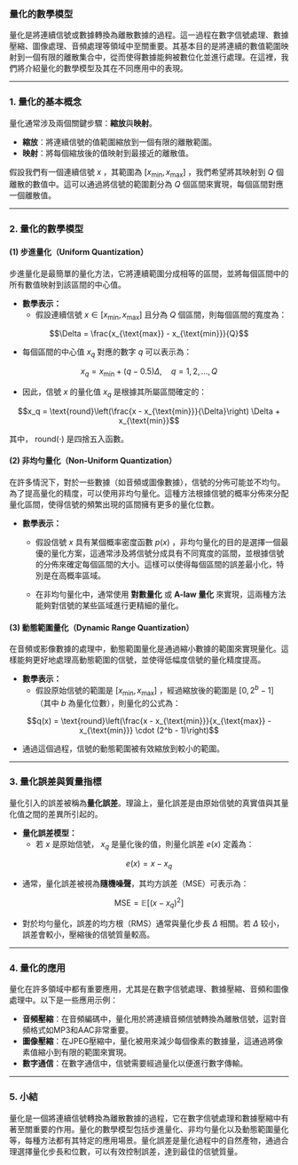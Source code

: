 ### 量化的數學模型

量化是將連續信號或數據轉換為離散數據的過程。這一過程在數字信號處理、數據壓縮、圖像處理、音頻處理等領域中至關重要。其基本目的是將連續的數值範圍映射到一個有限的離散集合中，從而使得數據能夠被數位化並進行處理。在這裡，我們將介紹量化的數學模型及其在不同應用中的表現。

---

### **1. 量化的基本概念**

量化通常涉及兩個關鍵步驟：**縮放**與**映射**。

- **縮放**：將連續信號的值範圍縮放到一個有限的離散範圍。
- **映射**：將每個縮放後的值映射到最接近的離散值。

假設我們有一個連續信號  $`x`$ ，其範圍為  $`[x_{\text{min}}, x_{\text{max}}]`$ ，我們希望將其映射到  $`Q`$  個離散的數值中。這可以通過將信號的範圍劃分為  $`Q`$  個區間來實現，每個區間對應一個離散值。

---

### **2. 量化的數學模型**

#### **(1) 步進量化（Uniform Quantization）**

步進量化是最簡單的量化方法，它將連續範圍分成相等的區間，並將每個區間中的所有數值映射到該區間的中心值。

- **數學表示：**
  - 假設連續信號  $`x \in [x_{\text{min}}, x_{\text{max}}]`$  且分為  $`Q`$  個區間，則每個區間的寬度為：
  
```math
\Delta = \frac{x_{\text{max}} - x_{\text{min}}}{Q}
```

  - 每個區間的中心值  $`x_q`$  對應的數字  $`q`$  可以表示為：
  
```math
x_q = x_{\text{min}} + (q - 0.5) \Delta, \quad q = 1, 2, \dots, Q
```

  - 因此，信號  $`x`$  的量化值  $`x_q`$  是根據其所屬區間確定的：
  
```math
x_q = \text{round}\left(\frac{x - x_{\text{min}}}{\Delta}\right) \Delta + x_{\text{min}}
```

  其中， $`\text{round}(\cdot)`$  是四捨五入函數。

#### **(2) 非均勻量化（Non-Uniform Quantization）**

在許多情況下，對於一些數據（如音頻或圖像數據），信號的分佈可能並不均勻。為了提高量化的精度，可以使用非均勻量化。這種方法根據信號的概率分佈來分配量化區間，使得信號的頻繁出現的區間擁有更多的量化位數。

- **數學表示：**
  - 假設信號  $`x`$  具有某個概率密度函數  $`p(x)`$ ，非均勻量化的目的是選擇一個最優的量化方案，這通常涉及將信號分成具有不同寬度的區間，並根據信號的分佈來確定每個區間的大小。這樣可以使得每個區間的誤差最小化，特別是在高概率區域。
  
  - 在非均勻量化中，通常使用 **對數量化** 或 **A-law 量化** 來實現，這兩種方法能夠對信號的某些區域進行更精細的量化。

#### **(3) 動態範圍量化（Dynamic Range Quantization）**

在音頻或影像數據的處理中，動態範圍量化是通過縮小數據的範圍來實現量化。這樣能夠更好地處理高動態範圍的信號，並使得低幅度信號的量化精度提高。

- **數學表示：**
  - 假設原始信號的範圍是  $`[x_{\text{min}}, x_{\text{max}}]`$ ，經過縮放後的範圍是  $`[0, 2^b-1]`$ （其中  $`b`$  為量化位數），則量化的公式為：
  
```math
q(x) = \text{round}\left(\frac{x - x_{\text{min}}}{x_{\text{max}} - x_{\text{min}}} \cdot (2^b - 1)\right)
```

  - 通過這個過程，信號的動態範圍被有效縮放到較小的範圍。

---

### **3. 量化誤差與質量指標**

量化引入的誤差被稱為**量化誤差**。理論上，量化誤差是由原始信號的真實值與其量化值之間的差異所引起的。

- **量化誤差模型：**
  - 若  $`x`$  是原始信號， $`x_q`$  是量化後的值，則量化誤差  $`e(x)`$  定義為：
  
```math
e(x) = x - x_q
```

  - 通常，量化誤差被視為**隨機噪聲**，其均方誤差（MSE）可表示為：
  
```math
\text{MSE} = \mathbb{E}\left[ (x - x_q)^2 \right]
```

  - 對於均勻量化，誤差的均方根（RMS）通常與量化步長  $`\Delta`$  相關。若  $`\Delta`$  较小，誤差會較小，壓縮後的信號質量較高。

---

### **4. 量化的應用**

量化在許多領域中都有重要應用，尤其是在數字信號處理、數據壓縮、音頻和圖像處理中。以下是一些應用示例：

- **音頻壓縮**：在音頻編碼中，量化用於將連續音頻信號轉換為離散信號，這對音頻格式如MP3和AAC非常重要。
- **圖像壓縮**：在JPEG壓縮中，量化被用來減少每個像素的數據量，這通過將像素值縮小到有限的範圍來實現。
- **數字通信**：在數字通信中，信號需要經過量化以便進行數字傳輸。

---

### **5. 小結**

量化是一個將連續信號轉換為離散數據的過程，它在數字信號處理和數據壓縮中有著至關重要的作用。量化的數學模型包括步進量化、非均勻量化以及動態範圍量化等，每種方法都有其特定的應用場景。量化誤差是量化過程中的自然產物，通過合理選擇量化步長和位數，可以有效控制誤差，達到最佳的信號質量。